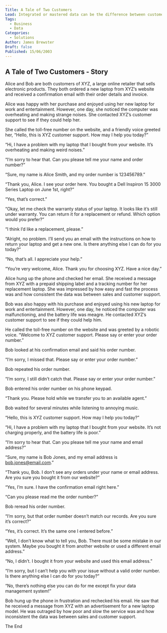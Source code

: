 ```yaml
---
Title: A Tale of Two Customers
Lead: Integrated or mastered data can be the difference between customer success and failure.
Tags:
  - Business
  - Data
Categories:
  - Solutions
Author: James Brewster
Draft: false
Published: 15/06/2003
---
```

## A Tale of Two Customers - Story

Alice and Bob are both customers of XYZ, a large online retailer that sells electronic products. They both ordered a new laptop from XYZ’s website and received a confirmation email with their order details and invoice.

Alice was happy with her purchase and enjoyed using her new laptop for work and entertainment. However, one day, she noticed the computer was overheating and making strange noises. She contacted XYZ’s customer support to see if they could help her.

She called the toll-free number on the website, and a friendly voice greeted her, “Hello, this is XYZ customer support. How may I help you today?”

“Hi, I have a problem with my laptop that I bought from your website. It’s overheating and making weird noises.”

“I’m sorry to hear that. Can you please tell me your name and order number?”

“Sure, my name is Alice Smith, and my order number is 123456789.”

“Thank you, Alice. I see your order here. You bought a Dell Inspiron 15 3000 Series Laptop on June 1st, right?”

“Yes, that’s correct.”

“Okay, let me check the warranty status of your laptop. It looks like it’s still under warranty. You can return it for a replacement or refund. Which option would you prefer?”

“I think I’d like a replacement, please.”

“Alright, no problem. I’ll send you an email with the instructions on how to return your laptop and get a new one. Is there anything else I can do for you today?”

“No, that’s all. I appreciate your help.”

“You’re very welcome, Alice. Thank you for choosing XYZ. Have a nice day.”

Alice hung up the phone and checked her email. She received a message from XYZ with a prepaid shipping label and a tracking number for her replacement laptop. She was impressed by how easy and fast the process was and how consistent the data was between sales and customer support.

Bob was also happy with his purchase and enjoyed using his new laptop for work and entertainment. However, one day, he noticed the computer was malfunctioning, and the battery life was meagre. He contacted XYZ’s customer support to see if they could help him.

He called the toll-free number on the website and was greeted by a robotic voice. “Welcome to XYZ customer support. Please say or enter your order number.”

Bob looked at his confirmation email and said his order number.

“I’m sorry, I missed that. Please say or enter your order number.”

Bob repeated his order number.

“I’m sorry, I still didn’t catch that. Please say or enter your order number.”

Bob entered his order number on his phone keypad.

“Thank you. Please hold while we transfer you to an available agent.”

Bob waited for several minutes while listening to annoying music.

“Hello, this is XYZ customer support. How may I help you today?”

“Hi, I have a problem with my laptop that I bought from your website. It’s not charging properly, and the battery life is poor.”

“I’m sorry to hear that. Can you please tell me your name and email address?”

“Sure, my name is Bob Jones, and my email address is bob.jones@email.com.”

“Thank you, Bob. I don’t see any orders under your name or email address. Are you sure you bought it from our website?”

“Yes, I’m sure. I have the confirmation email right here.”

“Can you please read me the order number?”

Bob reread his order number.

“I’m sorry, but that order number doesn’t match our records. Are you sure it’s correct?”

“Yes, it’s correct. It’s the same one I entered before.”

“Well, I don’t know what to tell you, Bob. There must be some mistake in our system. Maybe you bought it from another website or used a different email address.”

“No, I didn’t. I bought it from your website and used this email address.”

“I’m sorry, but I can’t help you with your issue without a valid order number. Is there anything else I can do for you today?”

“No, there’s nothing else you can do for me except fix your data management system!”

Bob hung up the phone in frustration and rechecked his email. He saw that he received a message from XYZ with an advertisement for a new laptop model. He was outraged by how poor and slow the service was and how inconsistent the data was between sales and customer support.

The End